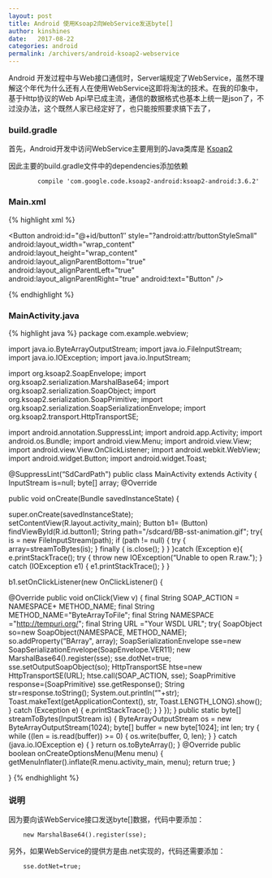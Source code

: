 ```yaml
---
layout: post
title: Android 使用Ksoap2向WebService发送byte[]
author: kinshines
date:   2017-08-22
categories: android
permalink: /archivers/android-ksoap2-webservice
---
```


<p class="lead">Android 开发过程中与Web接口通信时，Server端规定了WebService，虽然不理解这个年代为什么还有人在使用WebService这即将淘汰的技术。在我的印象中，基于Http协议的Web Api早已成主流，通信的数据格式也基本上统一是json了，不过没办法，这个既然人家已经定好了，也只能按照要求搞下去了， </p>



### build.gradle
首先，Android开发中访问WebService主要用到的Java类库是 [Ksoap2](http://ksoap2.sourceforge.net/)

因此主要的build.gradle文件中的dependencies添加依赖

            compile 'com.google.code.ksoap2-android:ksoap2-android:3.6.2'

### Main.xml

{% highlight xml %}
<LinearLayout xmlns:android="http://schemas.android.com/apk/res/android" xmlns:tools="http://schemas.android.com/tools"
android:layout_width="match_parent"
android:layout_height="match_parent" >

<Button
android:id="@+id/button1″
style="?android:attr/buttonStyleSmall"
android:layout_width="wrap_content"
android:layout_height="wrap_content"
android:layout_alignParentBottom="true"
android:layout_alignParentLeft="true"
android:layout_alignParentRight="true"
android:text="Button" />

</LinearLayout>
{% endhighlight %}

### MainActivity.java 

{% highlight java %}
package com.example.webview;

import java.io.ByteArrayOutputStream;
import java.io.FileInputStream;
import java.io.IOException;
import java.io.InputStream;

import org.ksoap2.SoapEnvelope;
import org.ksoap2.serialization.MarshalBase64;
import org.ksoap2.serialization.SoapObject;
import org.ksoap2.serialization.SoapPrimitive;
import org.ksoap2.serialization.SoapSerializationEnvelope;
import org.ksoap2.transport.HttpTransportSE;

import android.annotation.SuppressLint;
import android.app.Activity;
import android.os.Bundle;
import android.view.Menu;
import android.view.View;
import android.view.View.OnClickListener;
import android.webkit.WebView;
import android.widget.Button;
import android.widget.Toast;

@SuppressLint(“SdCardPath")
public class MainActivity extends Activity {
InputStream is=null;
byte[] array;
@Override

public void onCreate(Bundle savedInstanceState) {

super.onCreate(savedInstanceState);
setContentView(R.layout.activity_main);
Button b1= (Button) findViewById(R.id.button1);
String path="/sdcard/BB-sst-animation.gif";
try{
is = new FileInputStream(path);
if (path != null) {
try {
array=streamToBytes(is);
} finally {
is.close();
}
}
}catch (Exception e){
e.printStackTrace();
try {
throw new IOException(“Unable to open R.raw.");
} catch (IOException e1) {
e1.printStackTrace();
}
}

b1.setOnClickListener(new OnClickListener() {

@Override
public void onClick(View v) {
final String SOAP_ACTION = NAMESPACE+ METHOD_NAME;
final String METHOD_NAME="ByteArrayToFile";
final String NAMESPACE ="http://tempuri.org/";
final String URL ="Your WSDL URL";
try{
SoapObject so=new SoapObject(NAMESPACE, METHOD_NAME);
so.addProperty(“BArray", array);
SoapSerializationEnvelope sse=new SoapSerializationEnvelope(SoapEnvelope.VER11);
new MarshalBase64().register(sse);
sse.dotNet=true;
sse.setOutputSoapObject(so);
HttpTransportSE htse=new HttpTransportSE(URL);
htse.call(SOAP_ACTION, sse);
SoapPrimitive response=(SoapPrimitive) sse.getResponse();
String str=response.toString();
System.out.println(“"+str);
Toast.makeText(getApplicationContext(), str, Toast.LENGTH_LONG).show();
} catch (Exception e) {
e.printStackTrace();
}
}
});
}
public static byte[] streamToBytes(InputStream is) {
ByteArrayOutputStream os = new ByteArrayOutputStream(1024);
byte[] buffer = new byte[1024];
int len;
try {
while ((len = is.read(buffer)) >= 0) {
os.write(buffer, 0, len);
}
} catch (java.io.IOException e) {
}
return os.toByteArray();
}
@Override
public boolean onCreateOptionsMenu(Menu menu) {
getMenuInflater().inflate(R.menu.activity_main, menu);
return true;
}

}
{% endhighlight %}

### 说明

因为要向该WebService接口发送byte[]数据，代码中要添加：

        new MarshalBase64().register(sse);

另外，如果WebService的提供方是由.net实现的，代码还需要添加：

        sse.dotNet=true;